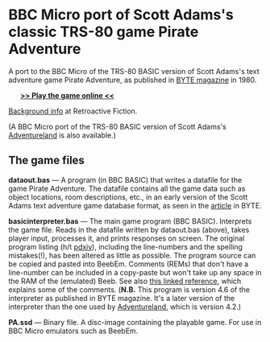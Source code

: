 # BBC Micro port of Scott Adams's classic TRS-80 game Pirate Adventure
A port to the BBC Micro of the TRS-80 BASIC version of Scott Adams's text adventure game Pirate Adventure, as published in [BYTE magazine](https://archive.org/details/byte-magazine-1980-12/page/n193/mode/1up) in 1980.

&nbsp;&nbsp;&nbsp;&nbsp;&nbsp;&nbsp;[**>> Play the game online <<**](http://bbcmicro.co.uk/jsbeeb/play.php?cpuMultiplier=4&autoboot&disc=https://raw.githubusercontent.com/ahope1/Beeb-Pirate-Adventure/master/PA.ssd)

[Background info](https://ahopeful.wordpress.com/2020/08/25/scott-adamss-type-in-pirate-adventure-byte-1980/) at Retroactive Fiction.

(A BBC Micro port of the TRS-80 BASIC version of Scott Adams's [Adventureland](https://github.com/ahope1/Beeb-Adventureland) is also available.)


## The game files

**dataout.bas** — A program (in BBC BASIC) that writes a datafile for the game Pirate Adventure. The datafile contains all the game data such as object locations, room descriptions, etc., in an early version of the Scott Adams text adventure game database format, as seen in the [article](https://archive.org/details/byte-magazine-1980-12/page/n193/mode/1up) in BYTE. 

**basicinterpreter.bas** — The main game program (BBC BASIC). Interprets the game file. Reads in the datafile written by dataout.bas (above), takes player input, processes it, and prints responses on screen. The original program listing (h/t [pdxiv](https://github.com/pdxiv/PerlScott)), including the line-numbers and the spelling mistakes(!), has been altered as little as possible. The program source can be copied and pasted into BeebEm. Comments (REMs) that don't have a line-number can be included in a copy-paste but won't take up any space in the RAM of the (emulated) Beeb. See also [this linked reference](https://github.com/pdxiv/LuaScott/blob/master/doc/The_ADVENTURE_Data_Base_Format_(1980).md), which explains some of the comments. (**N.B.** This program is version 4.6 of the interpreter as published in BYTE magazine. It's a later version of the interpreter than the one used by [Adventureland](https://github.com/ahope1/Beeb-Adventureland), which is version 4.2.)

**PA.ssd** — Binary file. A disc-image containing the playable game. For use in BBC Micro emulators such as BeebEm.
